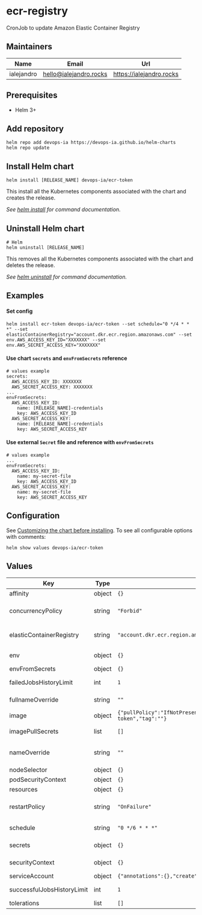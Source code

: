 # ecr-registry

CronJob to update Amazon Elastic Container Registry

## Maintainers

| Name | Email | Url |
| ---- | ------ | --- |
| ialejandro | <hello@ialejandro.rocks> | <https://ialejandro.rocks> |

## Prerequisites

* Helm 3+

## Add repository

```console
helm repo add devops-ia https://devops-ia.github.io/helm-charts
helm repo update
```

## Install Helm chart

```console
helm install [RELEASE_NAME] devops-ia/ecr-token
```

This install all the Kubernetes components associated with the chart and creates the release.

_See [helm install](https://helm.sh/docs/helm/helm_install/) for command documentation._

## Uninstall Helm chart

```console
# Helm
helm uninstall [RELEASE_NAME]
```

This removes all the Kubernetes components associated with the chart and deletes the release.

_See [helm uninstall](https://helm.sh/docs/helm/helm_uninstall/) for command documentation._

## Examples

#### Set config

```console
helm install ecr-token devops-ia/ecr-token --set schedule="0 */4 * * *" --set elasticContainerRegistry="account.dkr.ecr.region.amazonaws.com" --set env.AWS_ACCESS_KEY_ID="XXXXXXX" --set env.AWS_SECRET_ACCESS_KEY="XXXXXXX"
```

#### Use chart `secrets` and `envFromSecrets` reference

```console
# values example
secrets:
  AWS_ACCESS_KEY_ID: XXXXXXX
  AWS_SECRET_ACCESS_KEY: XXXXXXX
...
envFromSecrets:
  AWS_ACCESS_KEY_ID:
    name: [RELEASE_NAME]-credentials
    key: AWS_ACCESS_KEY_ID
  AWS_SECRET_ACCESS_KEY:
    name: [RELEASE_NAME]-credentials
    key: AWS_SECRET_ACCESS_KEY
```

#### Use external `Secret` file and reference with `envFromSecrets`

```console
# values example
...
envFromSecrets:
  AWS_ACCESS_KEY_ID:
    name: my-secret-file
    key: AWS_ACCESS_KEY_ID
  AWS_SECRET_ACCESS_KEY:
    name: my-secret-file
    key: AWS_SECRET_ACCESS_KEY
```

## Configuration

See [Customizing the chart before installing](https://helm.sh/docs/intro/using_helm/#customizing-the-chart-before-installing). To see all configurable options with comments:

```console
helm show values devops-ia/ecr-token
```

## Values

| Key | Type | Default | Description |
|-----|------|---------|-------------|
| affinity | object | `{}` | Affinity for pod assignment |
| concurrencyPolicy | string | `"Forbid"` | It specifies how to treat concurrent executions of a job that is created by this CronJob |
| elasticContainerRegistry | string | `"account.dkr.ecr.region.amazonaws.com"` | Amazon Elastic Container Registry endpoint. Format: `account.dkr.ecr.region.amazonaws.com` |
| env | object | `{}` | Environment variables to configure application |
| envFromSecrets | object | `{}` | Secrets from variables |
| failedJobsHistoryLimit | int | `1` | These fields specify how many failed jobs should be kept |
| fullnameOverride | string | `""` | String to fully override ecr-token.fullname template |
| image | object | `{"pullPolicy":"IfNotPresent","repository":"devopsiaci/ecr-token","tag":""}` | Image registry |
| imagePullSecrets | list | `[]` | Global Docker registry secret names as an array |
| nameOverride | string | `""` | String to partially override ecr-token.fullname template (will maintain the release name) |
| nodeSelector | object | `{}` | Node labels for pod assignment |
| podSecurityContext | object | `{}` | To specify security settings for a Pod |
| resources | object | `{}` | The resources limits and requests |
| restartPolicy | string | `"OnFailure"` | Only refers to restarts of the containers by the kubelet on the same node |
| schedule | string | `"0 */6 * * *"` | The value of that field follows the Cron syntax |
| secrets | object | `{}` | Secrets values to create credencials and reference by envFromSecrets |
| securityContext | object | `{}` | Defines privilege and access control settings for a Pod or Container. |
| serviceAccount | object | `{"annotations":{},"create":true,"name":""}` | Enable creation of ServiceAccount |
| successfulJobsHistoryLimit | int | `1` | These fields specify how many completed jobs should be kept |
| tolerations | list | `[]` | Tolerations for pod assignment |